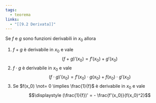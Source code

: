 ```yaml
---
tags:
  - teorema
links:
  - "[[9.2 Derivata]]"
---
```

Se $f$ e $g$ sono funzioni derivabili in $x_0$ allora
1. $f+g$ è derivabile in $x_0$ e vale $$(f+g)'(x_0) = f'(x_0) + g'(x_0)$$
2. $f\cdot g$ è derivabile in $x_0$ e vale $$(f\cdot g)'(x_0) = f'(x_0)\cdot g(x_0) + f(x_0)\cdot g'(x_0)$$
3. Se $f(x_0) \not= 0 \implies \frac{1}{f}$ è derivabile in $x_0$ e vale $$\displaystyle (\frac{1}{f})' = - \frac{f'(x_0)}{f(x_0)^2}$$